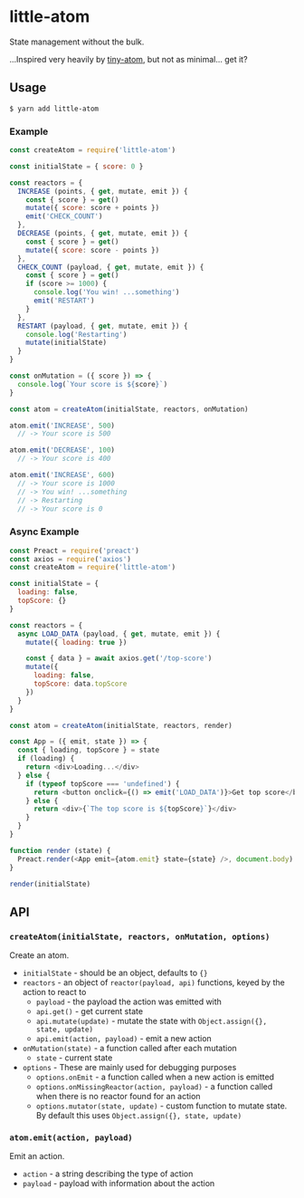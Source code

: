 # little-atom

State management without the bulk.

...Inspired very heavily by [tiny-atom][], but not as minimal... get it?

## Usage

    $ yarn add little-atom

### Example

```js
const createAtom = require('little-atom')

const initialState = { score: 0 }

const reactors = {
  INCREASE (points, { get, mutate, emit }) {
    const { score } = get()
    mutate({ score: score + points })
    emit('CHECK_COUNT')
  },
  DECREASE (points, { get, mutate, emit }) {
    const { score } = get()
    mutate({ score: score - points })
  },
  CHECK_COUNT (payload, { get, mutate, emit }) {
    const { score } = get()
    if (score >= 1000) {
      console.log('You win! ...something')
      emit('RESTART')
    }
  },
  RESTART (payload, { get, mutate, emit }) {
    console.log('Restarting')
    mutate(initialState)
  }
}

const onMutation = ({ score }) => {
  console.log(`Your score is ${score}`)
}

const atom = createAtom(initialState, reactors, onMutation)

atom.emit('INCREASE', 500)
  // -> Your score is 500

atom.emit('DECREASE', 100)
  // -> Your score is 400

atom.emit('INCREASE', 600)
  // -> Your score is 1000
  // -> You win! ...something
  // -> Restarting
  // -> Your score is 0
```

### Async Example

```js
const Preact = require('preact')
const axios = require('axios')
const createAtom = require('little-atom')

const initialState = {
  loading: false,
  topScore: {}
}

const reactors = {
  async LOAD_DATA (payload, { get, mutate, emit }) {
    mutate({ loading: true })

    const { data } = await axios.get('/top-score')
    mutate({
      loading: false,
      topScore: data.topScore
    })
  }
}

const atom = createAtom(initialState, reactors, render)

const App = ({ emit, state }) => {
  const { loading, topScore } = state
  if (loading) {
    return <div>Loading...</div>
  } else {
    if (typeof topScore === 'undefined') {
      return <button onclick={() => emit('LOAD_DATA')}>Get top score</button>
    } else {
      return <div>{`The top score is ${topScore}`}</div>
    }
  }
}

function render (state) {
  Preact.render(<App emit={atom.emit} state={state} />, document.body)
}

render(initialState)

```

## API

### `createAtom(initialState, reactors, onMutation, options)`

Create an atom.

* `initialState` - should be an object, defaults to `{}`
* `reactors` - an object of `reactor(payload, api)` functions, keyed by the action to react to
  * `payload` - the payload the action was emitted with
  * `api.get()` - get current state
  * `api.mutate(update)` - mutate the state with `Object.assign({}, state, update)`
  * `api.emit(action, payload)` - emit a new action
* `onMutation(state)` - a function called after each mutation
  * `state` - current state
* `options` - These are mainly used for debugging purposes
  * `options.onEmit` - a function called when a new action is emitted
  * `options.onMissingReactor(action, payload)` - a function called when there is no reactor found for an action
  * `options.mutator(state, update)` - custom function to mutate state. By default this uses `Object.assign({}, state, update)`

### `atom.emit(action, payload)`

Emit an action.

* `action` - a string describing the type of action
* `payload` - payload with information about the action

[tiny-atom]: https://github.com/QubitProducts/tiny-atom
